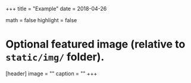 +++
title = "Example"
date = 2018-04-26

math = false
highlight = false

# Optional featured image (relative to `static/img/` folder).
[header]
image = ""
caption = ""
+++
